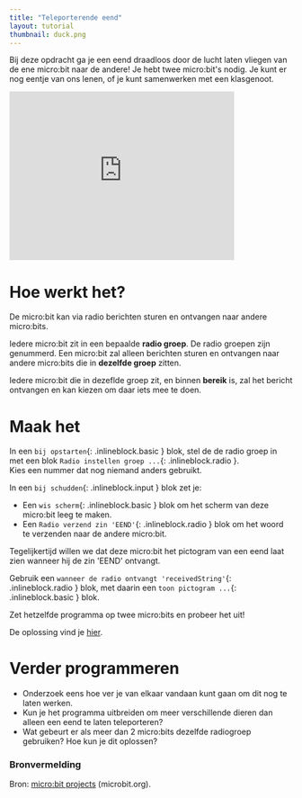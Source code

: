 ```yaml
---
title: "Teleporterende eend"
layout: tutorial
thumbnail: duck.png
---
```


Bij deze opdracht ga je een eend draadloos door de lucht laten vliegen van de ene micro:bit naar de andere! Je hebt twee micro:bit's nodig. Je kunt er nog eentje van ons lenen, of je kunt samenwerken met een klasgenoot.

 <iframe src="https://www.youtube-nocookie.com/embed/rwPHpD6Vmus?rel=0&amp;cc_load_policy=1" allow="encrypted-media" frameBorder="0" title="Teleporterende eend introductievideo" width="400" height="300"></iframe>

# Hoe werkt het?

De micro:bit kan via radio berichten sturen en ontvangen naar andere micro:bits.

Iedere micro:bit zit in een bepaalde **radio groep**. De radio groepen zijn genummerd. Een micro:bit zal alleen berichten sturen en ontvangen naar andere micro:bits die in **dezelfde groep** zitten.

Iedere micro:bit die in dezeflde groep zit, en binnen **bereik** is, zal het bericht ontvangen en kan kiezen om daar iets mee te doen.

# Maak het

In een `bij opstarten`{: .inlineblock.basic } blok, stel de de radio groep in met een blok `Radio instellen groep ...`{: .inlineblock.radio }.\
Kies een nummer dat nog niemand anders gebruikt.

In een `bij schudden`{: .inlineblock.input } blok zet je:

* Een `wis scherm`{: .inlineblock.basic } blok om het scherm van deze micro:bit leeg te maken.
* Een `Radio verzend zin 'EEND'`{: .inlineblock.radio } blok om het woord te verzenden naar de andere micro:bit.

Tegelijkertijd willen we dat deze micro:bit het pictogram van een eend laat zien wanneer hij de zin 'EEND' ontvangt.

Gebruik een `wanneer de radio ontvangt 'receivedString'`{: .inlineblock.radio } blok, met daarin een `toon pictogram ...`{: .inlineblock.basic } blok.

Zet hetzelfde programma op twee micro:bits en probeer het uit!

De oplossing vind je <a href="https://makecode.microbit.org/_DDLfm62VbLs6" target="_blank">hier</a>.

# Verder programmeren

* Onderzoek eens hoe ver je van elkaar vandaan kunt gaan om dit nog te laten werken.
* Kun je het programma uitbreiden om meer verschillende dieren dan alleen een eend te laten teleporteren?
* Wat gebeurt er als meer dan 2 micro:bits dezelfde radiogroep gebruiken? Hoe kun je dit oplossen?

### Bronvermelding

Bron: [micro:bit projects](https://microbit.org/nl/projects/make-it-code-it/teleporting-duck/) (microbit.org).
